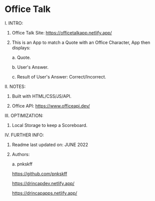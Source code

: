 # Office Talk

I. INTRO:

  1. Office Talk Site: https://officetalkapp.netlify.app/

  2. This is an App to match a Quote with an Office Character, App then displays:

     a. Quote.
     
     b. User's Answer.
     
     c. Result of User's Answer: Correct/Incorrect.

II. NOTES:

  1. Built with HTML/CSS/JS/API.
  
  2. Office API: https://www.officeapi.dev/

III. OPTIMIZATION:

  1. Local Storage to keep a Scoreboard.

IV. FURTHER INFO:

  1. Readme last updated on: JUNE 2022

  2. Authors:

     a. pnkskff
     
     https://github.com/pnkskff
     
     https://drincapdev.netlify.app/
     
     https://drincapapps.netlify.app/
